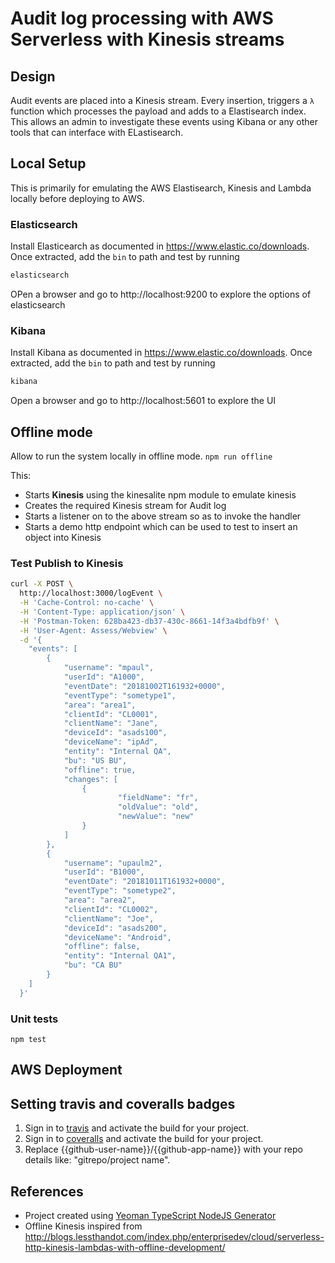 
# Audit log processing with AWS Serverless with Kinesis streams



## Design

Audit events are placed into a Kinesis stream. Every insertion, triggers a `λ` function which processes the payload and adds to a Elastisearch index.
This allows an admin to investigate these events using Kibana or any other tools that can interface with ELastisearch.


## Local Setup

This is primarily for emulating the AWS Elastisearch, Kinesis and Lambda locally before deploying to AWS.

### Elasticsearch

Install Elasticearch as documented in https://www.elastic.co/downloads. Once extracted, add the `bin` to path and test by running 
```sh
elasticsearch
```
OPen a browser and go to http://localhost:9200 to explore the options of elasticsearch

### Kibana


Install Kibana as documented in https://www.elastic.co/downloads. Once extracted, add the `bin` to path and test by running 
```sh
kibana
```
Open a browser and go to http://localhost:5601 to explore the UI

## Offline mode

Allow to run the system locally in offline mode.
`npm run offline`

This:
- Starts **Kinesis** using the kinesalite npm module to emulate kinesis
- Creates the required Kinesis stream for Audit log
- Starts a listener on to the above stream so as to invoke the handler
- Starts a demo http endpoint which can be used to test to insert an object into Kinesis


### Test Publish to Kinesis
```sh
curl -X POST \
  http://localhost:3000/logEvent \
  -H 'Cache-Control: no-cache' \
  -H 'Content-Type: application/json' \
  -H 'Postman-Token: 628ba423-db37-430c-8661-14f3a4bdfb9f' \
  -H 'User-Agent: Assess/Webview' \
  -d '{
    "events": [
        {
            "username": "mpaul",
            "userId": "A1000",
            "eventDate": "20181002T161932+0000",
            "eventType": "sometype1",
            "area": "area1",
            "clientId": "CL0001",
            "clientName": "Jane",
            "deviceId": "asads100",
            "deviceName": "ipAd",
            "entity": "Internal QA",
            "bu": "US BU",
            "offline": true,
            "changes": [
                {
                        "fieldName": "fr",
                        "oldValue": "old",
                        "newValue": "new"
                }
            ]
        },
        {
            "username": "upaulm2",
            "userId": "B1000",
            "eventDate": "20181011T161932+0000",
            "eventType": "sometype2",
            "area": "area2",
            "clientId": "CL0002",
            "clientName": "Joe",
            "deviceId": "asads200",
            "deviceName": "Android",
            "offline": false,
            "entity": "Internal QA1",
            "bu": "CA BU"
        }
    ]
  }'
```

### Unit tests

`npm test`

## AWS Deployment



## Setting travis and coveralls badges
1. Sign in to [travis](https://travis-ci.org/) and activate the build for your project.
2. Sign in to [coveralls](https://coveralls.io/) and activate the build for your project.
3. Replace {{github-user-name}}/{{github-app-name}} with your repo details like: "gitrepo/project name".


## References 
 - Project created using [Yeoman TypeScript NodeJS Generator](https://github.com/ospatil/generator-node-typescript#readme)
 - Offline Kinesis inspired from http://blogs.lessthandot.com/index.php/enterprisedev/cloud/serverless-http-kinesis-lambdas-with-offline-development/
